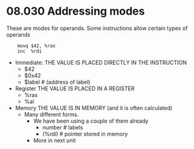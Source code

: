 # 08.030 Addressing modes

These are modes for operands.  Some instructions allow certain types of operands

```
    movq $42, %rax
    inc  %rdi
```

- Immediate:   THE VALUE IS PLACED DIRECTLY IN THE INSTRUCTION
	- $42
	- $0x42
	- $label  # (address of label)
- Register  THE VALUE IS PLACED IN A REGISTER
	- %rax
	- %al
- Memory  THE VALUE IS IN MEMORY (and it is often calculated)
	- Many different forms.  
		- We have been using a couple of them already
			- number   # labels
			- (%rdi)      # pointer stored in memory
		- More in next unit
